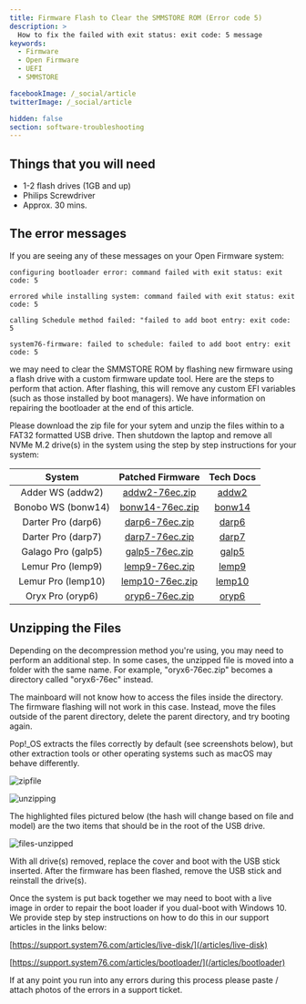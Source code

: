 ```yaml
---
title: Firmware Flash to Clear the SMMSTORE ROM (Error code 5)
description: >
  How to fix the failed with exit status: exit code: 5 message
keywords:
  - Firmware
  - Open Firmware
  - UEFI
  - SMMSTORE

facebookImage: /_social/article
twitterImage: /_social/article

hidden: false
section: software-troubleshooting
---
```


## Things that you will need

- 1-2 flash drives (1GB and up)
- Philips Screwdriver
- Approx. 30 mins.

## The error messages

If you are seeing any of these messages on your Open Firmware system:

```
configuring bootloader error: command failed with exit status: exit code: 5
```

```
errored while installing system: command failed with exit status: exit code: 5
```

```
calling Schedule method failed: "failed to add boot entry: exit code: 5
```

```
system76-firmware: failed to schedule: failed to add boot entry: exit code: 5
```

we may need to clear the SMMSTORE ROM by flashing new firmware using a flash drive with a custom firmware update tool. Here are the steps to perform that action. After flashing, this will remove any custom EFI variables (such as those installed by boot managers). We have information on repairing the bootloader at the end of this article.

Please download the zip file for your sytem and unzip the files within to a FAT32 formatted USB drive. Then shutdown the laptop and remove all NVMe M.2 drive(s) in the system using the step by step instructions for your system:

|   System            |              Patched Firmware                             |                                        Tech Docs                                            |
|:-------------------:|:---------------------------------------------------------:|:-------------------------------------------------------------------------------------------:|
| Adder WS  (addw2)   | [addw2-76ec.zip](/files/clear-smmstore/addw2-76ec.zip)    | [addw2](https://tech-docs.system76.com/models/addw2/repairs.html#replacing-an-m2nvme-ssd)   |
| Bonobo WS  (bonw14) | [bonw14-76ec.zip](/files/clear-smmstore/bonw14-76ec.zip)  | [bonw14](https://tech-docs.system76.com/models/bonw14/repairs.html#replacing-an-m2nvme-ssd) |
| Darter Pro (darp6)  | [darp6-76ec.zip](/files/clear-smmstore/darp6-76ec.zip)    | [darp6](https://tech-docs.system76.com/models/darp6/repairs.html#replacing-an-m2nvme-ssd)   |
| Darter Pro (darp7)  | [darp7-76ec.zip](/files/clear-smmstore/darp7-76ec.zip)    | [darp7](https://tech-docs.system76.com/models/darp7/repairs.html#replacing-an-m2nvme-ssd)   |
| Galago Pro (galp5)  | [galp5-76ec.zip](/files/clear-smmstore/galp5-76ec.zip)    | [galp5](https://tech-docs.system76.com/models/galp5/repairs.html#replacing-an-m2nvme-ssd)   |
| Lemur Pro (lemp9)   | [lemp9-76ec.zip](/files/clear-smmstore/lemp9-76ec.zip)    | [lemp9](https://tech-docs.system76.com/models/lemp9/repairs.html#replacing-an-m2nvme-ssd)   |
| Lemur Pro (lemp10)  | [lemp10-76ec.zip](/files/clear-smmstore/lemp10-76ec.zip)  | [lemp10](https://tech-docs.system76.com/models/lemp10/repairs.html#replacing-an-m2nvme-ssd) |
| Oryx Pro (oryp6)    | [oryp6-76ec.zip](/files/clear-smmstore/oryp6-76ec.zip)    | [oryp6](https://tech-docs.system76.com/models/oryp6/repairs.html#replacing-an-m2nvme-ssd)   |

## Unzipping the Files

Depending on the decompression method you're using, you may need to perform an additional step. In some cases, the unzipped file is moved into a folder with the same name. For example, "oryx6-76ec.zip" becomes a directory called "oryx6-76ec" instead.

The mainboard will not know how to access the files inside the directory. The firmware flashing will not work in this case. Instead, move the files outside of the parent directory, delete the parent directory, and try booting again.

Pop!\_OS extracts the files correctly by default (see screenshots below), but other extraction tools or other operating systems such as macOS may behave differently.

![zipfile](/images/open-firmware-smmstore/zipfile.png)

![unzipping](/images/open-firmware-smmstore/unzip-in-progress.png) 

The highlighted files pictured below (the hash will change based on file and model) are the two items that should be in the root of the USB drive.

![files-unzipped](/images/open-firmware-smmstore/files-unzipped.png)

With all drive(s) removed, replace the cover and boot with the USB stick inserted. After the firmware has been flashed, remove the USB stick and reinstall the drive(s).

Once the system is put back together we may need to boot with a live image in order to repair the boot loader if you dual-boot with Windows 10. We provide step by step instructions on how to do this in our support articles in the links below:

[https://support.system76.com/articles/live-disk/](/articles/live-disk)

[https://support.system76.com/articles/bootloader/](/articles/bootloader)

If at any point you run into any errors during this process please paste / attach photos of the errors in a support ticket.
